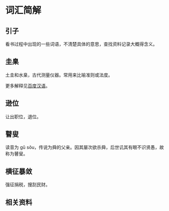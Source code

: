 # 词汇简解

## 引子
看书过程中出现的一些词语，不清楚具体的意思，查找资料记录大概得含义。

## 圭臬
土圭和水臬，古代测量仪器。常用来比喻准则或法度。

更多解释见[百度汉语][url-1]。

## 逊位
让出职位，退位。


## 瞽叟
读音为 gǔ sǒu，传说为舜的父亲。因其屡次欲杀舜，后世讥其有眼不识贤愚，故称为瞽叟。

## 横征暴敛
强征捐税，搜刮民财。


## 相关资料




[url-1]:https://hanyu.baidu.com/s?wd=%E5%9C%AD%E8%87%AC&ptype=zici&tn=sug_click